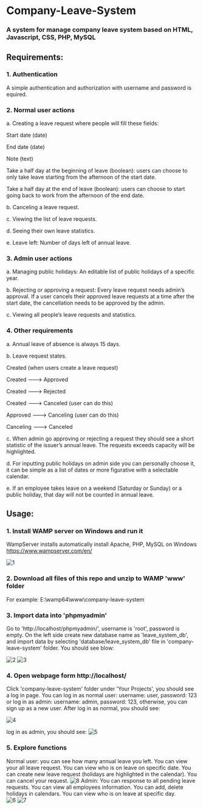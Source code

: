 # Company-Leave-System
### A system for manage company leave system based on HTML, Javascript, CSS, PHP, MySQL

## Requirements:
### 1. Authentication
A simple authentication and authorization with username and password is equired.

### 2. Normal user actions

a. Creating a leave request where people will fill these fields:

Start date (date)

End date (date)

Note (text)

Take a half day at the beginning of leave (boolean): users can choose to only take leave starting from the afternoon of the start date.

Take a half day at the end of leave (boolean): users can choose to start going back to work from the afternoon of the end date.

b. Canceling a leave request.

c. Viewing the list of leave requests.

d. Seeing their own leave statistics.

e. Leave left: Number of days left of annual leave.

### 3. Admin user actions
a. Managing public holidays: An editable list of public holidays of a specific year.

b. Rejecting or approving a request: Every leave request needs admin’s approval. If a user cancels their approved leave requests at a time after the start date, the cancellation needs to be approved by the admin.

c. Viewing all people’s leave requests and statistics.

### 4. Other requirements
a. Annual leave of absence is always 15 days.

b. Leave request states.

Created (when users create a leave request)

Created ---> Approved

Created ---> Rejected

Created ---> Canceled (user can do this)

Approved ---> Canceling (user can do this)

Canceling ---> Canceled

c. When admin go approving or rejecting a request they should see a short statistic of the issuer’s annual leave. The requests exceeds capacity will be highlighted.

d. For inputting public holidays on admin side you can personally choose it, it can be simple as a list of dates or more figurative with a selectable calendar.

e. If an employee takes leave on a weekend (Saturday or Sunday) or a public holiday, that day will not be counted in annual leave.

## Usage: 
### 1. Install WAMP server on Windows and run it
WampServer installs automatically install Apache, PHP, MySQL on Windows
https://www.wampserver.com/en/

![1](https://user-images.githubusercontent.com/37478093/93093578-6cac8780-f6d3-11ea-9cbb-0a94754ed10c.png)

### 2. Download all files of this repo and unzip to WAMP 'www' folder
For example: E:\wamp64\www\company-leave-system

### 3. Import data into 'phpmyadmin' 
Go to 'http://localhost/phpmyadmin/', username is 'root', password is empty. On the left side create new database name as 'leave_system_db', and import data by selecting 'database/leave_system_db' file in 'company-leave-system' folder. You should see blow:

![2](https://user-images.githubusercontent.com/37478093/93093580-6d451e00-f6d3-11ea-966e-24863a177de6.png)
![3](https://user-images.githubusercontent.com/37478093/93093581-6d451e00-f6d3-11ea-8ca0-e630ba1d4b1c.png)

### 4. Open webpage form http://localhost/
Click 'company-leave-system' folder under 'Your Projects', you should see a log in page. You can log in as normal user: username: user, password: 123 or log in as admin: username: admin, password: 123, otherwise, you can sign up as a new user. After log in as normal, you should see:

![4](https://user-images.githubusercontent.com/37478093/93093560-69b19700-f6d3-11ea-8f9f-747dbfd66e51.png)

log in as admin, you should see:
![5](https://user-images.githubusercontent.com/37478093/93093567-6ae2c400-f6d3-11ea-9d99-48c6738c16d7.png)


### 5. Explore functions
Normal user: you can see how many annual leave you left. You can view your all leave request. You can view who is on leave on specific date. You can create new leave request (holidays are highlighted in the calendar). You can cancel your request.
![8](https://user-images.githubusercontent.com/37478093/93093575-6cac8780-f6d3-11ea-9ea4-af66eda96716.png)
Admin: You can response to all pending leave requests. You can view all employees information. You can add, delete holidays in calendars. You can view who is on leave at specific day.  
![6](https://user-images.githubusercontent.com/37478093/93093571-6b7b5a80-f6d3-11ea-8795-b2ba503a7472.png)
![7](https://user-images.githubusercontent.com/37478093/93093573-6c13f100-f6d3-11ea-9e37-8d9a2ef5ce73.png)

